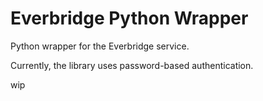 # Everbridge Python Wrapper

Python wrapper for the Everbridge service.

Currently, the library uses password-based authentication.


wip